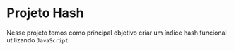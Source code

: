 # Projeto Hash
Nesse projeto temos como principal objetivo criar um índice hash funcional utilizando
`JavaScript`